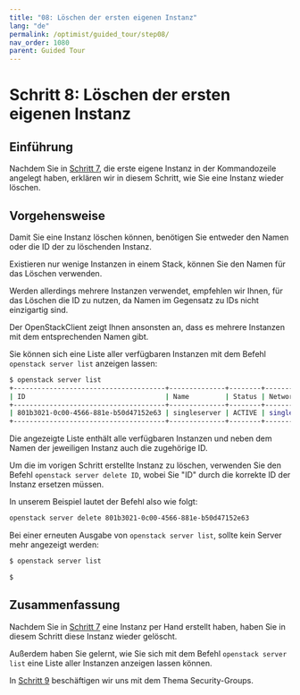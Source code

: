 ```yaml
---
title: "08: Löschen der ersten eigenen Instanz"
lang: "de"
permalink: /optimist/guided_tour/step08/
nav_order: 1080
parent: Guided Tour
---
```


# Schritt 8: Löschen der ersten eigenen Instanz

## Einführung

Nachdem Sie in [Schritt 7](/optimist/guided_tour/step07/), die erste eigene Instanz in der Kommandozeile angelegt haben, erklären wir in diesem Schritt, wie Sie eine Instanz wieder löschen.

## Vorgehensweise

Damit Sie eine Instanz löschen können, benötigen Sie entweder den Namen oder die ID der zu löschenden Instanz.

Existieren nur wenige Instanzen in einem Stack, können Sie den Namen für das Löschen verwenden.

Werden allerdings mehrere Instanzen verwendet, empfehlen wir Ihnen, für das Löschen die ID zu nutzen, da Namen im Gegensatz zu IDs
nicht einzigartig sind.

Der OpenStackClient zeigt Ihnen ansonsten an, dass es mehrere Instanzen mit dem entsprechenden Namen gibt.

Sie können sich eine Liste aller verfügbaren Instanzen mit dem Befehl
`openstack server list` anzeigen lassen:

```bash
$ openstack server list
+--------------------------------------+--------------+--------+---------------------------------------------------+------------------------------------+
| ID                                   | Name         | Status | Networks                                          | Image Name                         |
+--------------------------------------+--------------+--------+---------------------------------------------------+------------------------------------+
| 801b3021-0c00-4566-881e-b50d47152e63 | singleserver | ACTIVE | single_internal_network=10.0.0.12, 185.116.245.39 | Ubuntu 16.04 Xenial Xerus - Latest |
+--------------------------------------+--------------+--------+---------------------------------------------------+------------------------------------+
```

Die angezeigte Liste enthält alle verfügbaren Instanzen und
neben dem Namen der jeweiligen Instanz auch die zugehörige ID.

Um die im vorigen Schritt erstellte Instanz zu löschen, verwenden Sie den Befehl
`openstack server delete ID`, wobei Sie "ID" durch die korrekte
ID der Instanz ersetzen müssen.

In unserem Beispiel lautet der Befehl also wie folgt:

```bash
openstack server delete 801b3021-0c00-4566-881e-b50d47152e63
```

Bei einer erneuten Ausgabe von `openstack server list`, sollte kein
Server mehr angezeigt werden:

```bash
$ openstack server list

$
```

## Zusammenfassung

Nachdem Sie in [Schritt 7](/optimist/guided_tour/step07/) eine Instanz per Hand erstellt haben, haben Sie in diesem Schritt diese Instanz  wieder gelöscht.

Außerdem haben Sie gelernt, wie Sie sich mit dem Befehl `openstack server list` eine Liste aller Instanzen anzeigen lassen können.

In [Schritt 9](/optimist/guided_tour/step09/) beschäftigen wir uns mit dem Thema Security-Groups.
